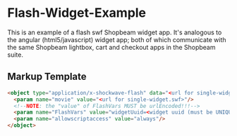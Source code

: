 Flash-Widget-Example
====================

This is an example of a flash swf Shopbeam widget app. It's analogous to the angular (html5/javascript) widget app; both of which communicate with the same Shopbeam lightbox, cart and checkout apps in the Shopbeam suite.

Markup Template
------

```html
<object type="application/x-shockwave-flash" data="<url for single-widget.swf>" id="shopbeam-widget-swf-unbootstrapped-<widget uuid (must be UNIQUE!)>" data-image-src="<url for widget embed image>" data-shopbeam-url="<shopbeam product api path (excludes protocol, port and domain)>" width="<width in pixels (number)>" height="<height in pixels (number)>">
  <param name="movie" value="<url for single-widget.swf>"/>
  <!--NOTE: the "value" of FlashVars MUST be urlEncoded!!!-->
  <param name="FlashVars" value="widgetUuid=<widget uuid (must be UNIQUE!)>"/>
  <param name="allowscriptaccess" value="always"/>
</object>
```
